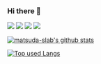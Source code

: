 ### Hi there 👋

<!--
**matsuda-slab/matsuda-slab** is a ✨ _special_ ✨ repository because its `README.md` (this file) appears on your GitHub profile.

Here are some ideas to get you started:

- 🔭 I’m currently working on ...
- 🌱 I’m currently learning ...
- 👯 I’m looking to collaborate on ...
- 🤔 I’m looking for help with ...
- 💬 Ask me about ...
- 📫 How to reach me: ...
- 😄 Pronouns: ...
- ⚡ Fun fact: ...
-->

![](https://img.shields.io/badge/-Vim-019733.svg?logo=vim&style=flat)
![](https://img.shields.io/badge/-Python-yellow.svg?logo=python&style=flat)
![](https://img.shields.io/badge/-PyTorch-lightgray.svg?logo=pytorch&style=flat)
![](https://img.shields.io/badge/-C-black.svg?logo=c&style=flat)

[![matsuda-slab's github stats](https://github-readme-stats.vercel.app/api?username=matsuda-slab&count_private=true&show_icons=true&theme=tokyonight)](https://github.com/matsuda-slab/)

[![Top used Langs](https://github-readme-stats.vercel.app/api/top-langs/?username=matsuda-slab&layout=compact&theme=tokyonight)](https://github.com/matsuda-slab/)
